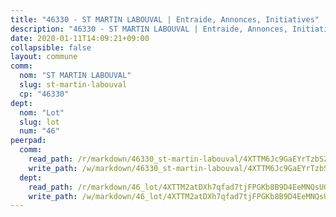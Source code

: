 ```yaml
---
title: "46330 - ST MARTIN LABOUVAL | Entraide, Annonces, Initiatives"
description: "46330 - ST MARTIN LABOUVAL | Entraide, Annonces, Initiatives"
date: 2020-01-11T14:09:21+09:00
collapsible: false
layout: commune
comm:
  nom: "ST MARTIN LABOUVAL"
  slug: st-martin-labouval
  cp: "46330"
dept:
  nom: "Lot"
  slug: lot
  num: "46"
peerpad:
  comm:
    read_path: /r/markdown/46330_st-martin-labouval/4XTTM6Jc9GaEYrTzbSZBDhgrjTaTJM6c6QFoA3iGZdKAtAj75
    write_path: /w/markdown/46330_st-martin-labouval/4XTTM6Jc9GaEYrTzbSZBDhgrjTaTJM6c6QFoA3iGZdKAtAj75-K3TgV1EJoW7VLBxD4vcACpXFBaQAEjP5QYzPYuvnTGEB2wPDoFHUFunNww3JSoLtsp6BneYA87eo5GmbCwzCrpYj7VKi1WMXG92wjHB9QXg29LgP3sL74JXiqJTcaDfAixq2X6QP
  dept:
    read_path: /r/markdown/46_lot/4XTTM2atDXh7qfad7tjFPGKb8B9D4EeMNQsUG7H6r5PvcsmQY
    write_path: /w/markdown/46_lot/4XTTM2atDXh7qfad7tjFPGKb8B9D4EeMNQsUG7H6r5PvcsmQY-K3TgUvJaCyZvzJ7KFBouD3E9Db8SxVd6F9MJ4VM5wtYfGyhK8U9f2jgCEG1ZP5QbGj9NK2WPVZdPjtw9bJHLE1PoGwVsSft8aSDsZrWh6CwkugjgRfbWWHf5TabrG7vmtM7v9WUc
---
```


